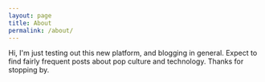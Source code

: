 ```yaml
---
layout: page
title: About
permalink: /about/
---
```


Hi, I'm just testing out this new platform, and blogging in general.
Expect to find fairly frequent posts about pop culture and technology.
Thanks for stopping by.
